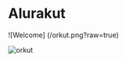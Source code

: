 # Alurakut
![Welcome] (/orkut.png?raw=true)

![orkut](https://user-images.githubusercontent.com/75287031/125870135-4472e85b-173a-485b-8f92-b30ab3fc7b2c.png)

